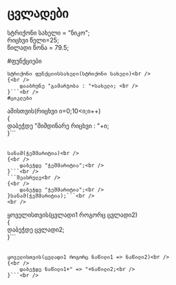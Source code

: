 # ცვლადები
სტრიქონი სახელი = "ნიკო";<br />
რიცხვი წელი=25;<br />
წილადი წონა = 79.5;<br />

#ფუნქციები
```
სტრიქონი ფუნქციისსახელი(სტრიქონი სახელი)<br />
{<br />
	დააბრუნე "გამარჯობა : "+სახელი; <br />
}```<br />
#ციკლები
``` 
ამისთვის(რიცხვი ი=0;10<ი;ი++)<br />
{<br />
	დაბეჭდე "მიმდინარე რიცხვი : "+ი;<br />
}```<br />
<br />
```
სანამ(ჭეშმარიტია)<br />
{<br />
	დაბეჭდე "ჭეშმარიტია";<br />
}```<br />
```შეასრულე<br />
{<br />
	დაბეჭდე "ჭეშმარიტია";<br />
}სანამ(ჭეშმარიტია);```<br />
<br />
```
ყოველისთვის(ცვლადი1 როგორც ცვლადი2)<br />
{<br />
	დაბეჭდე ცვლადი2;<br />
}```<br />
<br />
```
ყოველისთვის(ცვლადი1 როგორც ნაწილი1 => ნაწილი2)<br />
{<br />
	დაბეჭდე ნაწილი1+" => "+ნაწილი2;<br />
}```<br />